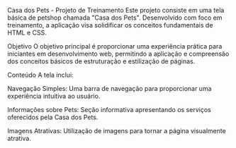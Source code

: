 Casa dos Pets - Projeto de Treinamento
Este projeto consiste em uma tela básica de petshop chamada "Casa dos Pets". Desenvolvido com foco em treinamento, a aplicação visa solidificar os conceitos fundamentais de HTML e CSS.

Objetivo
O objetivo principal é proporcionar uma experiência prática para iniciantes em desenvolvimento web, permitindo a aplicação e compreensão dos conceitos básicos de estruturação e estilização de páginas.

Conteúdo
A tela inclui:

Navegação Simples: Uma barra de navegação para proporcionar uma experiência intuitiva ao usuário.

Informações sobre Pets: Seção informativa apresentando os serviços oferecidos pela Casa dos Pets.

Imagens Atrativas: Utilização de imagens para tornar a página visualmente atrativa.

